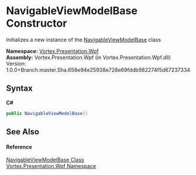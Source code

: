 # NavigableViewModelBase Constructor 
 

Initializes a new instance of the <a href="T_Vortex_Presentation_Wpf_NavigableViewModelBase.md">NavigableViewModelBase</a> class

**Namespace:**&nbsp;<a href="N_Vortex_Presentation_Wpf.md">Vortex.Presentation.Wpf</a><br />**Assembly:**&nbsp;Vortex.Presentation.Wpf (in Vortex.Presentation.Wpf.dll) Version: 1.0.0+Branch.master.Sha.658e94e25938e728e69fddb982274f5d67237334

## Syntax

**C#**<br />
``` C#
public NavigableViewModelBase()
```


## See Also


#### Reference
<a href="T_Vortex_Presentation_Wpf_NavigableViewModelBase.md">NavigableViewModelBase Class</a><br /><a href="N_Vortex_Presentation_Wpf.md">Vortex.Presentation.Wpf Namespace</a><br />